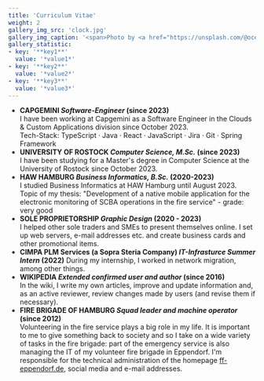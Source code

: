 ```yaml
---
title: 'Curriculum Vitae'
weight: 2
gallery_img_src: 'clock.jpg'
gallery_img_caption: '<span>Photo by <a href="https://unsplash.com/@oceanng?utm_source=unsplash&amp;utm_medium=referral&amp;utm_content=creditCopyText">Ocean Ng</a> on <a href="https://unsplash.com/s/photos/clock?utm_source=unsplash&amp;utm_medium=referral&amp;utm_content=creditCopyText">Unsplash</a></span>'
gallery_statistic:
- key: '**key1**'
  value: '*value1*'
- key: '**key2**'
  value: '*value2*'
- key: '**key3**'
  value: '*value3*'
---
```


* **CAPGEMINI *Software-Engineer* (since 2023)**      
I have been working at Capgemini as a Software Engineer in the Clouds & Custom Applications division since October 2023.      
Tech-Stack: TypeScript · Java · React · JavaScript · Jira · Git · Spring Framework
* **UNIVERSITY OF ROSTOCK *Computer Science, M.Sc.* (since 2023)**      
I have been studying for a Master's degree in Computer Science at the University of Rostock since October 2023.
* **HAW HAMBURG *Business Informatics, B.Sc.* (2020-2023)**     
I studied Business Informatics at HAW Hamburg until August 2023.           
Topic of my thesis: "Development of a native mobile application for the electronic monitoring of SCBA operations in the fire service" - grade: very good
* **SOLE PROPRIETORSHIP *Graphic Design* (2020 - 2023)**      
I helped other sole traders and SMEs to present themselves online. I set up web servers, e-mail addresses etc. and create business cards and other promotional items.
* **CIMPA PLM Services (a Sopra Steria Company) *IT-Infrasturce Summer Intern* (2022)** 
During my internship, I worked in network migration, among other things.
* **WIKIPEDIA *Extended confirmed user and author* (since 2016)**        
In the wiki, I write my own articles, improve and update information and, as an active reviewer, review changes made by users (and revise them if necessary).
* **FIRE BRIGADE OF HAMBURG *Squad leader and machine operator* (since 2012)**      
Volunteering in the fire service plays a big role in my life. It is important to me to give something back to society and so I take on a wide variety of tasks in the fire brigade: part of the emergency service is also managing the IT of my volunteer fire brigade in Eppendorf. I'm responsible for the technical administration of the homepage [ff-eppendorf.de](https://ff-eppendorf.de), social media and e-mail addresses.